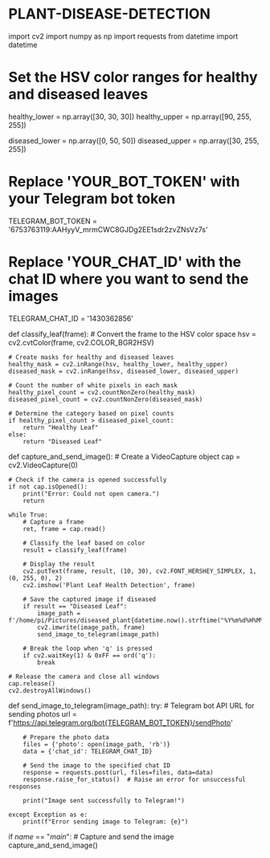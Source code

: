 # PLANT-DISEASE-DETECTION
import cv2
import numpy as np
import requests
from datetime import datetime

# Set the HSV color ranges for healthy and diseased leaves
healthy_lower = np.array([30, 30, 30])
healthy_upper = np.array([90, 255, 255])

diseased_lower = np.array([0, 50, 50])
diseased_upper = np.array([30, 255, 255])

# Replace 'YOUR_BOT_TOKEN' with your Telegram bot token
TELEGRAM_BOT_TOKEN = '6753763119:AAHyyV_mrmCWC8GJDg2EE1sdr2zvZNsVz7s'
# Replace 'YOUR_CHAT_ID' with the chat ID where you want to send the images
TELEGRAM_CHAT_ID = '1430362856'

def classify_leaf(frame):
    # Convert the frame to the HSV color space
    hsv = cv2.cvtColor(frame, cv2.COLOR_BGR2HSV)

    # Create masks for healthy and diseased leaves
    healthy_mask = cv2.inRange(hsv, healthy_lower, healthy_upper)
    diseased_mask = cv2.inRange(hsv, diseased_lower, diseased_upper)

    # Count the number of white pixels in each mask
    healthy_pixel_count = cv2.countNonZero(healthy_mask)
    diseased_pixel_count = cv2.countNonZero(diseased_mask)

    # Determine the category based on pixel counts
    if healthy_pixel_count > diseased_pixel_count:
        return "Healthy Leaf"
    else:
        return "Diseased Leaf"

def capture_and_send_image():
    # Create a VideoCapture object
    cap = cv2.VideoCapture(0)
    
    # Check if the camera is opened successfully
    if not cap.isOpened():
        print("Error: Could not open camera.")
        return

    while True:
        # Capture a frame
        ret, frame = cap.read()

        # Classify the leaf based on color
        result = classify_leaf(frame)

        # Display the result
        cv2.putText(frame, result, (10, 30), cv2.FONT_HERSHEY_SIMPLEX, 1, (0, 255, 0), 2)
        cv2.imshow('Plant Leaf Health Detection', frame)

        # Save the captured image if diseased
        if result == "Diseased Leaf":
            image_path = f'/home/pi/Pictures/diseased_plant{datetime.now().strftime("%Y%m%d%H%M%S")}.jpg'
            cv2.imwrite(image_path, frame)
            send_image_to_telegram(image_path)

        # Break the loop when 'q' is pressed
        if cv2.waitKey(1) & 0xFF == ord('q'):
            break

    # Release the camera and close all windows
    cap.release()
    cv2.destroyAllWindows()

def send_image_to_telegram(image_path):
    try:
        # Telegram bot API URL for sending photos
        url = f'https://api.telegram.org/bot{TELEGRAM_BOT_TOKEN}/sendPhoto'
        
        # Prepare the photo data
        files = {'photo': open(image_path, 'rb')}
        data = {'chat_id': TELEGRAM_CHAT_ID}

        # Send the image to the specified chat ID
        response = requests.post(url, files=files, data=data)
        response.raise_for_status()  # Raise an error for unsuccessful responses

        print("Image sent successfully to Telegram!")

    except Exception as e:
        print(f"Error sending image to Telegram: {e}")

if _name_ == "_main_":
    # Capture and send the image
    capture_and_send_image()

